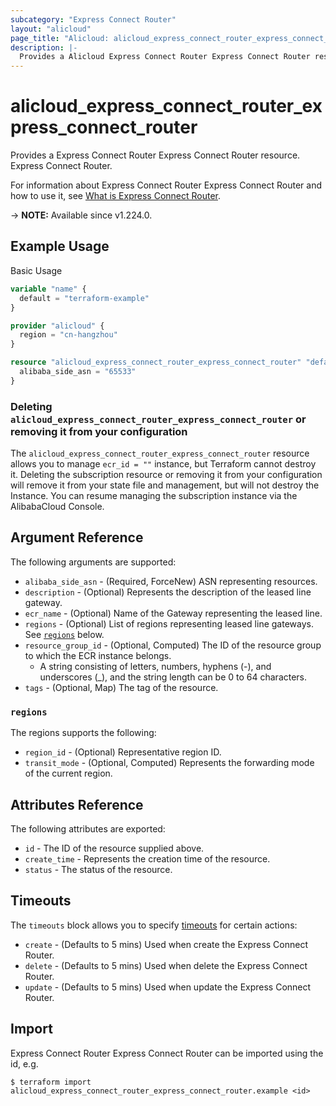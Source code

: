 ```yaml
---
subcategory: "Express Connect Router"
layout: "alicloud"
page_title: "Alicloud: alicloud_express_connect_router_express_connect_router"
description: |-
  Provides a Alicloud Express Connect Router Express Connect Router resource.
---
```


# alicloud_express_connect_router_express_connect_router

Provides a Express Connect Router Express Connect Router resource. Express Connect Router.

For information about Express Connect Router Express Connect Router and how to use it, see [What is Express Connect Router](https://www.alibabacloud.com/help/en/).

-> **NOTE:** Available since v1.224.0.

## Example Usage

Basic Usage

```terraform
variable "name" {
  default = "terraform-example"
}

provider "alicloud" {
  region = "cn-hangzhou"
}

resource "alicloud_express_connect_router_express_connect_router" "defaultM9YxGW" {
  alibaba_side_asn = "65533"
}
```

### Deleting `alicloud_express_connect_router_express_connect_router` or removing it from your configuration

The `alicloud_express_connect_router_express_connect_router` resource allows you to manage  `ecr_id = ""`  instance, but Terraform cannot destroy it.
Deleting the subscription resource or removing it from your configuration will remove it from your state file and management, but will not destroy the Instance.
You can resume managing the subscription instance via the AlibabaCloud Console.

## Argument Reference

The following arguments are supported:
* `alibaba_side_asn` - (Required, ForceNew) ASN representing resources.
* `description` - (Optional) Represents the description of the leased line gateway.
* `ecr_name` - (Optional) Name of the Gateway representing the leased line.
* `regions` - (Optional) List of regions representing leased line gateways. See [`regions`](#regions) below.
* `resource_group_id` - (Optional, Computed) The ID of the resource group to which the ECR instance belongs.
  - A string consisting of letters, numbers, hyphens (-), and underscores (_), and the string length can be 0 to 64 characters.
* `tags` - (Optional, Map) The tag of the resource.

### `regions`

The regions supports the following:
* `region_id` - (Optional) Representative region ID.
* `transit_mode` - (Optional, Computed) Represents the forwarding mode of the current region.

## Attributes Reference

The following attributes are exported:
* `id` - The ID of the resource supplied above.
* `create_time` - Represents the creation time of the resource.
* `status` - The status of the resource.

## Timeouts

The `timeouts` block allows you to specify [timeouts](https://www.terraform.io/docs/configuration-0-11/resources.html#timeouts) for certain actions:
* `create` - (Defaults to 5 mins) Used when create the Express Connect Router.
* `delete` - (Defaults to 5 mins) Used when delete the Express Connect Router.
* `update` - (Defaults to 5 mins) Used when update the Express Connect Router.

## Import

Express Connect Router Express Connect Router can be imported using the id, e.g.

```shell
$ terraform import alicloud_express_connect_router_express_connect_router.example <id>
```
